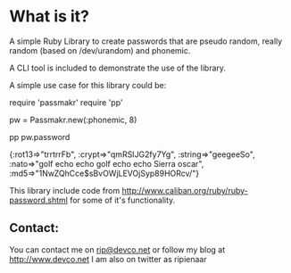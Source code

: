 What is it?
===========

A simple Ruby Library to create passwords that are pseudo random, really random (based on /dev/urandom) and phonemic.

A CLI tool is included to demonstrate the use of the library.

A simple use case for this library could be:

  require 'passmakr'
  require 'pp'

  pw = Passmakr.new(:phonemic, 8)

  pp pw.password

  {:rot13=>"trrtrrFb",
   :crypt=>"qmRSIJG2fy7Yg",
   :string=>"geegeeSo",
   :nato=>"golf echo echo golf echo echo Sierra oscar",
   :md5=>"$1$NwZQhCce$sBvOWjLEVOjSyp89HORcv/"}



This library include code from http://www.caliban.org/ruby/ruby-password.shtml for some of it's functionality.

Contact:
--------
You can contact me on rip@devco.net or follow my blog at http://www.devco.net I am also on twitter as ripienaar
